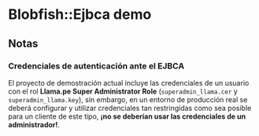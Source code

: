 # Blobfish::Ejbca demo

## Notas

### Credenciales de autenticación ante el EJBCA

El proyecto de demostración actual incluye las credenciales de un usuario con el rol **Llama.pe Super Administrator Role** (`superadmin_llama.cer` y `superadmin_llama.key`), sin embargo, en un entorno de producción real se deberá configurar y utilizar credenciales tan restringidas como sea posible para un cliente de este tipo, **¡no se deberían usar las credenciales de un administrador!**.